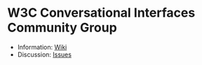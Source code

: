 # W3C Conversational Interfaces Community Group

* Information: [Wiki](https://github.com/conversational-interfaces/conversational-interfaces.github.io/wiki)
* Discussion: [Issues](https://github.com/conversational-interfaces/conversational-interfaces.github.io/issues)

